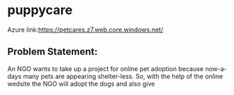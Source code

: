 # puppycare
Azure link:https://petcares.z7.web.core.windows.net/
## Problem Statement:
An NGO wants to take up a project for online pet adoption because now-a-days many pets are appearing shelter-less. So, with the help of the online wedsite the NGO will adopt the dogs and also give   

